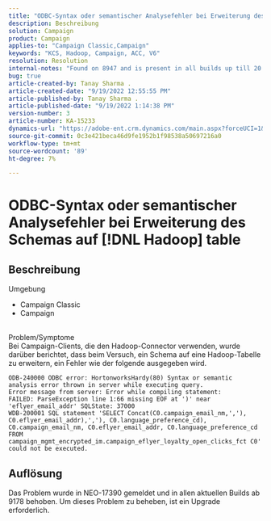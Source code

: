 ```yaml
---
title: "ODBC-Syntax oder semantischer Analysefehler bei Erweiterung des Schemas auf [!DNL Hadoop] table"
description: Beschreibung
solution: Campaign
product: Campaign
applies-to: "Campaign Classic,Campaign"
keywords: "KCS, Hadoop, Campaign, ACC, V6"
resolution: Resolution
internal-notes: "Found on 8947 and is present in all builds up till 20.2.  Internal Support ticket: TK178548"
bug: true
article-created-by: Tanay Sharma .
article-created-date: "9/19/2022 12:55:55 PM"
article-published-by: Tanay Sharma .
article-published-date: "9/19/2022 1:14:38 PM"
version-number: 3
article-number: KA-15233
dynamics-url: "https://adobe-ent.crm.dynamics.com/main.aspx?forceUCI=1&pagetype=entityrecord&etn=knowledgearticle&id=9444595f-1a38-ed11-9db1-002248086735"
source-git-commit: 0c3e421beca46d9fe1952b1f98538a50697216a0
workflow-type: tm+mt
source-wordcount: '89'
ht-degree: 7%

---
```


# ODBC-Syntax oder semantischer Analysefehler bei Erweiterung des Schemas auf [!DNL Hadoop] table

## Beschreibung

Umgebung<br>
- Campaign Classic
- Campaign



<br>Problem/Symptome<br>Bei Campaign-Clients, die den Hadoop-Connector verwenden, wurde darüber berichtet, dass beim Versuch, ein Schema auf eine Hadoop-Tabelle zu erweitern, ein Fehler wie der folgende ausgegeben wird.<br>

```
ODB-240000 ODBC error: HortonworksHardy(80) Syntax or semantic analysis error thrown in server while executing query.
Error message from server: Error while compiling statement:
FAILED: ParseException line 1:66 missing EOF at ')' near 'eflyer_email_addr' SQLState: 37000
WDB-200001 SQL statement 'SELECT Concat(C0.campaign_email_nm,','), C0.eflyer_email_addr),','), C0.language_preference_cd), C0.campaign_email_nm, C0.eflyer_email_addr, C0.language_preference_cd FROM campaign_mgmt_encrypted_im.campaign_eflyer_loyalty_open_clicks_fct C0' could not be executed.
```



## Auflösung


Das Problem wurde in NEO-17390 gemeldet und in allen aktuellen Builds ab 9178 behoben. Um dieses Problem zu beheben, ist ein Upgrade erforderlich.
